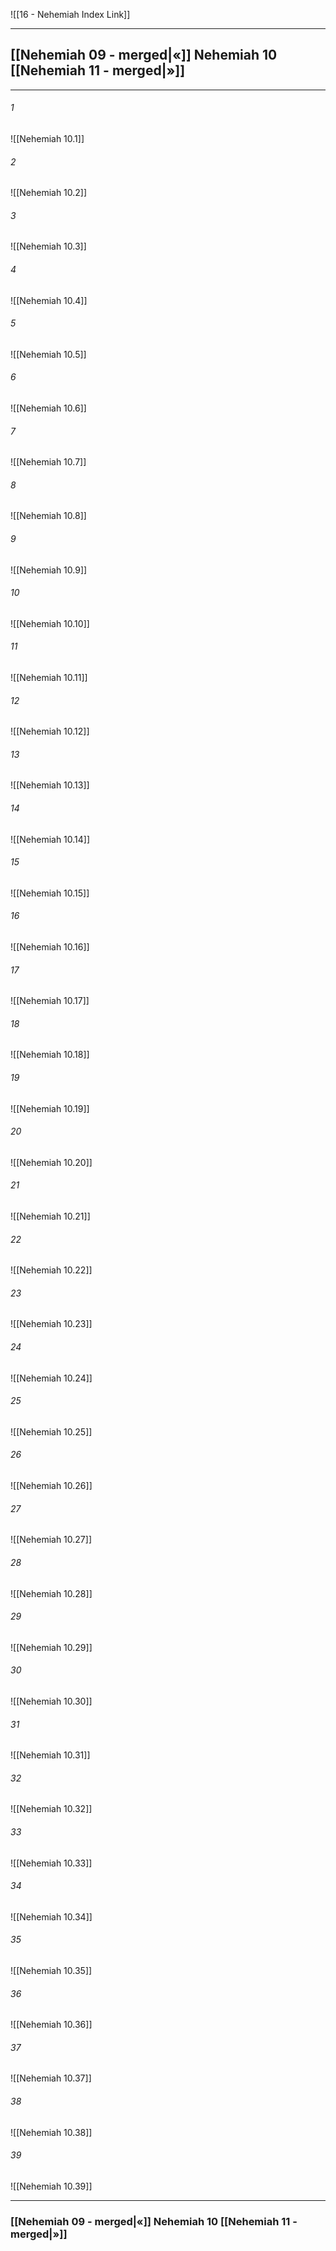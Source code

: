 ![[16 - Nehemiah Index Link]]

---
##  [[Nehemiah 09 - merged|«]] Nehemiah 10 [[Nehemiah 11 - merged|»]]

---

###### 1
![[Nehemiah 10.1]] 

###### 2
![[Nehemiah 10.2]] 

###### 3
![[Nehemiah 10.3]] 

###### 4
![[Nehemiah 10.4]]

###### 5 
![[Nehemiah 10.5]] 

###### 6
![[Nehemiah 10.6]] 

###### 7
![[Nehemiah 10.7]] 

###### 8
![[Nehemiah 10.8]] 

###### 9
![[Nehemiah 10.9]] 

###### 10
![[Nehemiah 10.10]] 

###### 11
![[Nehemiah 10.11]] 

###### 12
![[Nehemiah 10.12]]

###### 13
![[Nehemiah 10.13]] 

###### 14
![[Nehemiah 10.14]] 

###### 15
![[Nehemiah 10.15]]

###### 16
![[Nehemiah 10.16]] 

###### 17
![[Nehemiah 10.17]]

###### 18
![[Nehemiah 10.18]] 

###### 19
![[Nehemiah 10.19]] 

###### 20
![[Nehemiah 10.20]]

###### 21
![[Nehemiah 10.21]] 

###### 22
![[Nehemiah 10.22]] 

###### 23
![[Nehemiah 10.23]]

###### 24
![[Nehemiah 10.24]] 

###### 25
![[Nehemiah 10.25]]

###### 26
![[Nehemiah 10.26]] 

###### 27
![[Nehemiah 10.27]] 

###### 28
![[Nehemiah 10.28]]

###### 29
![[Nehemiah 10.29]] 

###### 30
![[Nehemiah 10.30]] 

###### 31
![[Nehemiah 10.31]] 

###### 32
![[Nehemiah 10.32]] 

###### 33
![[Nehemiah 10.33]]

###### 34
![[Nehemiah 10.34]] 

###### 35
![[Nehemiah 10.35]]

###### 36
![[Nehemiah 10.36]] 

###### 37
![[Nehemiah 10.37]] 

###### 38
![[Nehemiah 10.38]]

###### 39
![[Nehemiah 10.39]] 


---
###  [[Nehemiah 09 - merged|«]] Nehemiah 10 [[Nehemiah 11 - merged|»]]